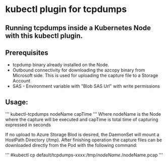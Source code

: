 # kubectl plugin for tcpdumps


## Running tcpdumps inside a Kubernetes Node with this kubectl plugin. 

## Prerequisites

- tcpdump binary already installed on the Node.
- Outbound connectivity for downloading the azcopy binary from Microsoft side. This is used for uploading the capture file to a Storage Account
- SAS - Environment variable with "Blob SAS Url" with write permissions

## Usage:
'''
kubectl-tcpdumps nodeName capTime
'''
Where nodeName is the Node where the capture will be executed and capTime is total time of capturing expressed in seconds

If no upload to Azure Storage Blod is desired, the DaemonSet will mount a HostPath Directory (/tmp). After finishing operation the capture files can be downloaded directly from the Pod with the following command:

'''
#kubectl cp default/tcpdumps-xxxx:/tmp/$nodeName ./$nodeName.pcap
'''






